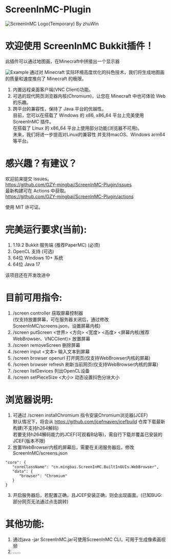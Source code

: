 # ScreenInMC-Plugin
![ScreenInMC Logo(Temporary) By zhuWin](http://zw.mb233.net/wp-content/uploads/2022/11/logolong.png)
# 欢迎使用 ScreenInMC Bukkit插件！
此插件可以通过地图画，在Minecraft中拼接出一个显示器

![Example](http://zw.mb233.net/pic/example.png)
通过对 Minecraft 实际环境高度优化的抖色技术，我们将生成地图画的质量和速度推向了 Minecraft 的极限。
1. 内置远程桌面客户端(VNC Client)功能。
2. 可选的现代网页浏览器内核(Chromium)，让您在 Minecraft 中也可体验 Web 的乐趣。
3. 跨平台的兼容性，保持了 Java 平台的优越性。  
目前，您可以在搭载了 Windows 的 x86, x86_64 平台上完美使用 ScreenInMC 插件。  
在搭载了 Linux 的 x86_64 平台上使用部分功能(浏览器不可用)。  
未来，我们将进一步提高对Linux的兼容性 并支持macOS、Windows arm64等平台。  

# 感兴趣？有建议？
欢迎前来提交 Issues。  
https://github.com/GZY-mingbai/ScreenInMC-Plugin/issues  
最新构建可在 Actions 中获取。  
https://github.com/GZY-mingbai/ScreenInMC-Plugin/actions  

使用 MIT 许可证。

# 完美运行要求(当前): 
1. 1.19.2 Bukkit 服务端 (推荐PaperMC) (必须)
2. OpenCL 支持 (可选)
3. 64位 Windows 10+ 系统
4. 64位 Java 17

该项目还在开发改进中

# 目前可用指令:
1. /screen controller 获取屏幕控制器  
(仅支持放置屏幕，可在服务器关闭后，通过修改ScreenInMC/screens.json，设置屏幕内核)
2. /screen putScreen <世界> <X> <Y> <Z> <方向> <宽度> <高度> <屏幕内核(推荐WebBrowser、VNCClient)> 放置屏幕
3. /screen removeScreen <ID> 删除屏幕
4. /screen input <ID> <文本> 输入文本到屏幕
5. /screen browser <ID> openurl <URL> 打开网页(仅支持WebBrowser内核的屏幕)
6. /screen browser <ID> refresh 刷新当前网页(仅支持WebBrowser内核的屏幕)
7. /screen listDevices 列出OpenCL设备
8. /screen setPieceSize <大小> 动态设置抖色分块大小

# 浏览器说明:
1. 可通过 /screen installChromium 指令安装Chromium浏览器(JCEF)  
默认情况下，将会从 https://github.com/jcefmaven/jcefbuild 仓库下载最新构建(不支持h264解码)  
若要支持h264解码能力的JCEF(可观看B站等)，需自行下载并覆盖已安装的JCEF(版本不限)
2. 放置WebBrowser内核的屏幕后，需要在关闭服务器后，修改ScreenInMC/screens.json  
```   
"core": {
   "coreClassName": "cn.mingbai.ScreenInMC.BuiltInGUIs.WebBrowser",
   "data": {
      "browser": "Chromium"
   }
}
```
3. 开启服务器后，若配置正确，且JCEF安装正确，则会出现画面。(已知BUG: 部分网页无法通过点击跳转)
# 其他功能:
1. 通过java -jar ScreenInMC.jar可使用ScreenInMC CLI，可用于生成像素画视频
2. ……